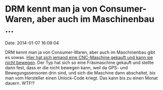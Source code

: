 DRM kennt man ja von Consumer-Waren, aber auch im Maschinenbau \...
===================================================================

Date: 2014-01-07 16:08:04

DRM kennt man ja von Consumer-Waren, aber auch im Maschinenbau gibt es
sowas. [Hier hat sich jemand eine CNC-Maschine gekauft und kann sie
nicht
bewegen](http://boingboing.net/2014/01/06/high-end-cnc-machines-cant-b.html).
Der Typ hat sich so eine Fräsmaschine gekauft und stellte dann fest,
dass er die nicht bewegen kann, weil da GPS- und Bewegungssensoren drin
sind, und sich die Maschine dann abschaltet, bis man vom Hersteller
einen Unlock-Code kriegt. Das kann bis zu einen Monat dauern. WTF!?
